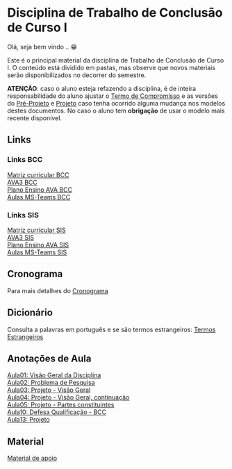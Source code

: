<!-- \[INICIO] atualizar -->
[AVA3 BCC]: https://ava3.furb.br/course/view.php?id=31568 "AVA3 BCC"  
[Plano Ensino AVA BCC]: https://ava3.furb.br/course/view.php?id=31568&section=1 "Plano Ensino AVA BCC"  
[Aulas MS-Teams BCC]: https://teams.microsoft.com/l/meetup-join/19%3adLzBm18ut0iOYmMjUd4FqE2XfKKsKe3vsJ45CLLCmyg1%40thread.tacv2/1659394207918?context=%7b%22Tid%22%3a%220c2d222a-ecda-4b70-960a-acef6ced3052%22%2c%22Oid%22%3a%226af4c44a-d9df-45de-a1b2-d9ee411f495f%22%7d "Aulas MS-Teams BCC"  
<!-- [Gravações das aulas BCC]: https://furb.sharepoint.com/teams/CMP0036010220212/Documentos%20Compartilhados/General/Recordings "Gravações das aulas" -->  
[AVA3 SIS]: https://ava3.furb.br/course/view.php?id=31567 "AVA3 BCC"  
[Plano Ensino AVA SIS]: https://ava3.furb.br/course/view.php?id=31567&section=1 "Plano Ensino AVA BCC"  
[Aulas MS-Teams SIS]: https://teams.microsoft.com/l/meetup-join/19%3aBMcVnF0a3-lzbKQcOOkNXcrNirJ5jvZLYYHheqkHEcI1%40thread.tacv2/1659394076473?context=%7b%22Tid%22%3a%220c2d222a-ecda-4b70-960a-acef6ced3052%22%2c%22Oid%22%3a%226af4c44a-d9df-45de-a1b2-d9ee411f495f%22%7d "Aulas MS-Teams BCC"  
<!-- [Gravações das aulas SIS]: https://furb.sharepoint.com/teams/CMP0036010220212/Documentos%20Compartilhados/General/Recordings "Gravações das aulas" -->  

# Disciplina de Trabalho de Conclusão de Curso I

Olá, seja bem vindo .. 😁  

Este é o principal material da disciplina de Trabalho de Conclusão de Curso I. O conteúdo está dividido em pastas, mas observe que novos materiais serão disponibilizados no decorrer do semestre.

**ATENÇÃO**: caso o aluno esteja refazendo a disciplina, é de inteira responsabilidade do aluno ajustar o [Termo de Compromisso](Aulas/aula01Anotacoes.md#termo-de-compromisso "Termo de Compromisso") e as versões do [Pré-Projeto](Aulas/aula02Anotacoes.md#modelos-projetos "Pré-Projeto") e [Projeto](Aulas/aula02Anotacoes.md "Projeto") caso tenha ocorrido alguma mudança nos modelos destes documentos. No caso o aluno tem **obrigação** de usar o modelo mais recente disponível.  

## Links

### Links BCC

[Matriz curricular BCC](Aulas/matriz_BCC.pdf "Matriz curricular BCC")  
[AVA3 BCC]  
[Plano Ensino AVA BCC]  
[Aulas MS-Teams BCC]  
<!-- [Gravações das aulas BCC] -->  

### Links SIS

[Matriz curricular SIS](Aulas/matriz_SIS.pdf "Matriz curricular SIS")  
[AVA3 SIS]  
[Plano Ensino AVA SIS]  
[Aulas MS-Teams SIS]  
<!-- [Gravações das aulas SIS] -->  

## Cronograma

Para mais detalhes do [Cronograma](Cronogramas/cronograma.md "Cronograma")  

## Dicionário

Consulta a palavras em português e se são termos estrangeiros: [Termos Estrangeiros](Aulas/aula05Anotacoes.md#termos-estrangeiros "Termos Estrangeiros")  

## Anotações de Aula

[Aula01: Visão Geral da Disciplina](Aulas/aula01Anotacoes.md "Aula01: Visão Geral da Disciplina")  
[Aula02: Problema de Pesquisa](Aulas/aula02Anotacoes.md "Aula02: Problema de Pesquisa")  
[Aula03: Projeto - Visão Geral](Aulas/aula03Anotacoes.md "Aula03: Projeto - Visão Geral")  
[Aula04: Projeto - Visão Geral, continuação](Aulas/aula04Anotacoes.md "Aula04: Projeto - Visão Geral, continuação")  
[Aula05: Projeto - Partes constituintes](Aulas/aula05Anotacoes.md "Aula05: Projeto - Partes constituintes")  
[Aula10: Defesa Qualificação - BCC](Aulas/aula10AnotacoesBCC.md "Aula10: Defesa Qualificação - BCC")  
[Aula13: Projeto](Aulas/aula13Anotacoes.md "Aula13: Projeto")  

## Material

[Material de apoio](/Material "Material de Apoio")  
